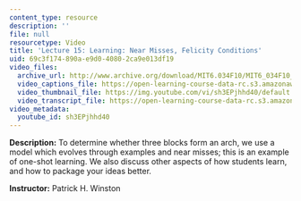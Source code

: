 ```yaml
---
content_type: resource
description: ''
file: null
resourcetype: Video
title: 'Lecture 15: Learning: Near Misses, Felicity Conditions'
uid: 69c3f174-890a-e9d0-4080-2ca9e013df19
video_files:
  archive_url: http://www.archive.org/download/MIT6.034F10/MIT6_034F10_lec15_300k.mp4
  video_captions_file: https://open-learning-course-data-rc.s3.amazonaws.com/6-034-artificial-intelligence-fall-2010/de8ac6ec8a5f5a808c1d0c2017b9df1f_sh3EPjhhd40.vtt
  video_thumbnail_file: https://img.youtube.com/vi/sh3EPjhhd40/default.jpg
  video_transcript_file: https://open-learning-course-data-rc.s3.amazonaws.com/6-034-artificial-intelligence-fall-2010/804e853adcbd0bcf387d32c69a7a5be7_sh3EPjhhd40.pdf
video_metadata:
  youtube_id: sh3EPjhhd40
---
```


**Description:** To determine whether three blocks form an arch, we use a model which evolves through examples and near misses; this is an example of one-shot learning. We also discuss other aspects of how students learn, and how to package your ideas better.

**Instructor:** Patrick H. Winston